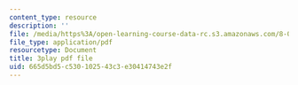 ```yaml
---
content_type: resource
description: ''
file: /media/https%3A/open-learning-course-data-rc.s3.amazonaws.com/8-01sc-classical-mechanics-fall-2016/665d5bd5c530102543c3e30414743e2f_dHMGV_WOG7w.pdf
file_type: application/pdf
resourcetype: Document
title: 3play pdf file
uid: 665d5bd5-c530-1025-43c3-e30414743e2f
---
```

